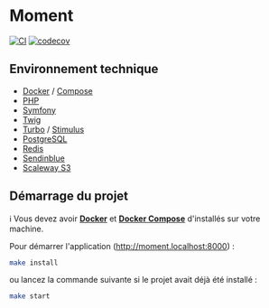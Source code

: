 # Moment

[![CI](https://github.com/mmarchois/moment/actions/workflows/ci.yml/badge.svg)](https://github.com/mmarchois/moment/actions/workflows/ci.yml)
[![codecov](https://codecov.io/gh/mmarchois/moment/graph/badge.svg?token=6CID087H72)](https://codecov.io/gh/mmarchois/moment)

## Environnement technique

- [Docker](https://www.docker.com/) / [Compose](https://docs.docker.com/compose/)
- [PHP](https://www.php.net/)
- [Symfony](https://www.symfony.com/)
- [Twig](https://twig.symfony.com/)
- [Turbo](https://turbo.hotwired.dev/) / [Stimulus](https://stimulus.hotwired.dev/)
- [PostgreSQL](https://www.postgresql.org/)
- [Redis](https://redis.io/)
- [Sendinblue](https://brevo.com)
- [Scaleway S3](https://www.scaleway.com/fr/object-storage/)

## Démarrage du projet

ℹ️ Vous devez avoir **[Docker](https://www.docker.com/)** et **[Docker Compose](https://docs.docker.com/compose/)** d'installés sur votre machine.

Pour démarrer l'application (http://moment.localhost:8000) :

```bash
make install
```

ou lancez la commande suivante si le projet avait déjà été installé :

```bash
make start
```
